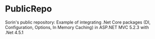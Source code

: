 # PublicRepo
Sorin's public repository:
Example of integrating .Net Core packages (DI, Configuration, Options, In Memory Caching) in ASP.NET MVC 5.2.3 with .Net 4.5.1
